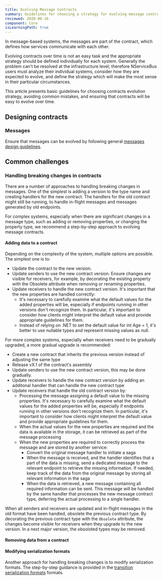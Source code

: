 ```yaml
---
title: Evolving Message Contracts
summary: Guidelines for choosing a strategy for evolving message contracts
reviewed: 2020-06-16
component: Core
isLearningPath: true
---
```


In message-based systems, the messages are part of the contract, which defines how services communicate with each other.

Evolving contracts over time is not an easy task and the appropriate strategy should be defined individually for each system. Generally the problem can't be resolved at the infrastructure level; therefore NServiceBus users must analyze their individual systems, consider how they are expected to evolve, and define the strategy which will make the most sense in their particular circumstances.

This article presents basic guidelines for choosing contracts evolution strategy, avoiding common mistakes, and ensuring that contracts will be easy to evolve over time.


## Designing contracts


### Messages

Ensure that messages can be evolved by following general [messages design guidelines](/nservicebus/messaging/messages-events-commands.md#designing-messages).


## Common challenges

### Handling breaking changes in contracts

There are a number of approaches to handling breaking changes in messages. One of the simplest is adding a version to the type name and creating handlers for the new contract. The handlers for the old contract might still be running, to handle in-flight messages and messages generated by old endpoints.

For complex systems, especially when there are significant changes in a message type, such as adding or removing properties, or changing the property type, we recommend a step-by-step approach to evolving message contracts.

#### Adding data to a contract

Depending on the complexity of the system, multiple options are possible. The simplest one is to:

* Update the contract to the new version.
* Update senders to use the new contract version. Ensure changes are visible for receivers, for example, by decorating the existing property with the Obsolete attribute when removing or renaming properties.
* Update receivers to handle the new contract version. It's important that the new properties are handled correctly:
  * It's necessary to carefully examine what the default values for the added properties will be, especially if endpoints running in other versions don't recognize them. In particular, it's important to consider how clients might interpret the default value and provide appropriate guidelines for them.
  * Instead of relying on .NET to set the default value for int Age = 1, it's better to use nullable types and represent missing values as null.

For more complex systems, especially when receivers need to be gradually upgraded, a more gradual upgrade is recommended:

* Create a new contract that inherits the previous version instead of adjusting the same type
* Release vX.1 of the contract's assembly
* Update senders to use the new contract version, this may be done gradually.
* Update receivers to handle the new contract version by adding an additonal handler that can handle the new contract type
* Update receivers that handle the old contract version by:
  * Processing the message assigning a default value to the missing properties.  It's necessary to carefully examine what the default values for the added properties will be, especially if endpoints running in other versions don't recognize them. In particular, it's important to consider how clients might interpret the default value and provide appropriate guidelines for them.
  * When the actual values for the new properties are required and the data is available in the storage, it can be retrieved as part of the message processing
  * When the new properties are required to correctly process the message and are stored by another service:
    * Convert the original message handler to initiate a saga
    * When the message is received, and the handler identifies that a part of the data is missing, send a dedicated message to the relevant endpoint to retrieve the missing information. If needed, keep track of the data from the original message by storing all relevant information in the saga
    * When the data is retrieved, a new message containing all required information can be sent. This message will be handled by the same handler that processes the new message contract type, deferring the actual processing to a single handler.

When all senders and receivers are updated and in-flight messages in the old format have been handled, obsolete the previous contract type. By decorating the previous contract type with the `Obsolete` attribute, the changes become visible for receivers when they upgrade to the new version.
In a next major version, the obsoloted types may be removed.

#### Removing data from a contract



#### Modifying serialization formats

Another approach for handling breaking changes is to modify serialization formats. The step-by-step guidance is provided in the [transition serialization formats](/samples/serializers/transitioning-formats/) formats.
